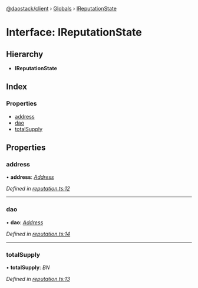 [@daostack/client](../README.md) › [Globals](../globals.md) › [IReputationState](ireputationstate.md)

# Interface: IReputationState

## Hierarchy

* **IReputationState**

## Index

### Properties

* [address](ireputationstate.md#address)
* [dao](ireputationstate.md#dao)
* [totalSupply](ireputationstate.md#totalsupply)

## Properties

###  address

• **address**: *[Address](../globals.md#address)*

*Defined in [reputation.ts:12](https://github.com/daostack/client/blob/7361fcc/src/reputation.ts#L12)*

___

###  dao

• **dao**: *[Address](../globals.md#address)*

*Defined in [reputation.ts:14](https://github.com/daostack/client/blob/7361fcc/src/reputation.ts#L14)*

___

###  totalSupply

• **totalSupply**: *BN*

*Defined in [reputation.ts:13](https://github.com/daostack/client/blob/7361fcc/src/reputation.ts#L13)*
